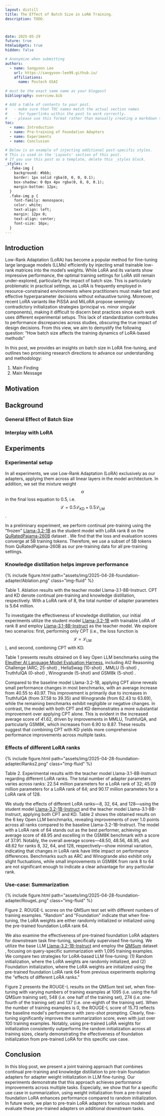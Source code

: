 ```yaml
---
layout: distill
title: The Effect of Batch Size in LoRA Training.
description: TODO.



date: 2025-05-29
future: true
htmlwidgets: true
hidden: false

# Anonymize when submitting
authors:
  - name: Sangyoon Lee
    url: https://sangyoon-lee99.github.io/
    affiliations:
      name: Postech GSAI
 
# must be the exact same name as your blogpost
bibliography: overview.bib  

# Add a table of contents to your post.
#   - make sure that TOC names match the actual section names
#     for hyperlinks within the post to work correctly. 
#   - please use this format rather than manually creating a markdown table of contents.
toc:
  - name: Introduction
  - name: Pre-training of Foundation Adapters
  - name: Experiments
  - name: Conclusion

# Below is an example of injecting additional post-specific styles.
# This is used in the 'Layouts' section of this post.
# If you use this post as a template, delete this _styles block.
_styles: >
  .fake-img {
    background: #bbb;
    border: 1px solid rgba(0, 0, 0, 0.1);
    box-shadow: 0 0px 4px rgba(0, 0, 0, 0.1);
    margin-bottom: 12px;
  }
  .fake-img p {
    font-family: monospace;
    color: white;
    text-align: left;
    margin: 12px 0;
    text-align: center;
    font-size: 16px;
  }
---
```



## Introduction

Low-Rank Adaptation (LoRA) has become a popular method for fine-tuning large language models (LLMs) efficiently by injecting small trainable low-rank matrices into the model’s weights. While LoRA and its variants show impressive performance, the optimal training settings for LoRA still remain under-explored, particularly the impact of batch size. This is particularly problematic in practical settings, as LoRA is frequently employed in resource-constrained environments where practitioners must make fast and effective hyperparameter decisions without exhaustive tuning. Moreover, recent LoRA variants like PiSSA and MiLoRA propose seemingly contradictory initialization strategies (principal vs. minor singular components), making it difficult to discern best practices since each work uses different experimental setups. This lack of standardization contributes to performance discrepancies across studies, obscuring the true impact of design decisions. From this view, we aim to demystify the following question: 
“How batch size affects the training dynamics of LoRA-based methods”

In this post, we provides an insights on batch size in LoRA fine-tuning, and outlines two promising research directions to advance our understanding and methodology:

1. Main Finding
2. Main Message

## Motivation

## Background

### General Effect of Batch Size

### Interplay with LoRA

## Experiments

### Experimental setup 


In all experiments, we use Low-Rank Adaptation (LoRA) <d-cite key="hu2022lora"></d-cite> exclusively as our adapters, applying them across all linear layers in the model architecture. In addition, we set the mixture weight $$\alpha$$ in the final loss equation to 0.5, i.e. $$\mathcal{L} = 0.5\mathcal{L}_{\text{KD}} + 0.5\mathcal{L}_{\text{LM}}$$.


In  a preliminary experiment, we perform continual pre-training using the "frozen" [Llama-3.2-1B](https://huggingface.co/meta-llama/Llama-3.2-1B) as the student model with LoRA rank 8 on the [QuRatedPajama-260B](https://huggingface.co/datasets/princeton-nlp/QuRatedPajama-260B) dataset <d-cite key="pmlr-v235-wettig24a"></d-cite>. We find that the loss and evaluation scores converge at 5B training tokens. Therefore, we use a subset of 5B tokens from QuRatedPajama-260B as our pre-training data for all pre-training settings. 

### Knowledge distillation helps improve performance


{% include figure.html path="assets/img/2025-04-28-foundation-adapter/Ablation.png" class="img-fluid" %}
<div class="caption">
    Table 1. Ablation results with the teacher model Llama-3.1-8B-Instruct. CPT and KD denote continual pre-training and knowledge distillation, respectively. With a LoRA rank of 8, the total number of adapter parameters is 5.64 million.
</div>

To investigate the effectiveness of knowledge distillation, our initial experiments utilize the student model [Llama-3.2-1B](https://huggingface.co/meta-llama/Llama-3.2-1B) with trainable LoRA of rank 8 and employ [Llama-3.1-8B-Instruct](https://huggingface.co/meta-llama/Llama-3.1-8B-Instruct) <d-cite key="dubey2024llama3herdmodels"></d-cite> as the teacher model. We explore two scenarios: first, performing only CPT (i.e., the loss function is $$\mathcal{L} = \mathcal{L}_{\text{LM}}$$), and second, combining CPT with KD.


Table 1 presents results obtained on 6 key Open LLM benchmarks using the [Eleuther AI Language Model Evaluation Harness](https://github.com/EleutherAI/lm-evaluation-harness), including AI2 Reasoning Challenge (ARC; 25-shot) <d-cite key="allenaiarc"></d-cite>, HellaSwag (10-shot) <d-cite key="zellers-etal-2019-hellaswag"></d-cite>, MMLU (5-shot) <d-cite key="hendrycks2021measuring"></d-cite>, TruthfulQA (0-shot) <d-cite key="lin-etal-2022-truthfulqa"></d-cite>, Winogrande (5-shot) <d-cite key="WinoGrande"></d-cite> and GSM8k (5-shot) <d-cite key="cobbe2021trainingverifierssolvemath"></d-cite>. 

Compared to the baseline model Llama-3.2-1B, applying CPT alone reveals small performance changes in most benchmarks, with an average increase from 40.55 to 40.97. This improvement is primarily due to increases in TruthfulQA (from 37.58 to 39.35) and Winogrande (from 62.43 to 63.69), while the remaining benchmarks exhibit negligible or negative changes. In contrast, the model with both CPT and KD demonstrates a more substantial improvement over applying CPT alone. This is evident in the increased average score of 41.62, driven by improvements in MMLU, TruthfulQA, and particularly GSM8K, which increases from 6.90 to 8.87. These results suggest that combining CPT with KD yields more comprehensive performance improvements across multiple tasks.




### Effects of different LoRA ranks


{% include figure.html path="assets/img/2025-04-28-foundation-adapter/Ranks2.png" class="img-fluid" %}
<div class="caption">
    Table 2. Experimental results with the teacher model Llama-3.1-8B-Instruct regarding different LoRA ranks. The total number of adapter parameters varies across ranks: 22.54 million parameters for a LoRA rank of 32; 45.09 million parameters for a LoRA rank of 64; and 90.17 million parameters for a LoRA rank of 128.
</div>


We study the effects of different LoRA ranks—8, 32, 64, and 128—using the student model [Llama-3.2-1B-Instruct](https://huggingface.co/meta-llama/Llama-3.2-1B-Instruct) and the teacher model Llama-3.1-8B-Instruct, applying both CPT and KD. Table 2 shows the obtained results on the 6 key Open LLM benchmarks, revealing improvements of over 1.0 points across all ranks compared to the baseline Llama-3.2-1B-Instruct. The model with a LoRA rank of 64 stands out as the best performer, achieving an average score of 48.95 and excelling in the GSM8K benchmark with a score of 37.91. Notably, the overall average scores—48.50, 48.56, 48.95, and 48.62 for ranks 8, 32, 64, and 128, respectively—show minimal variation, indicating that changes in LoRA rank have little impact on performance differences. Benchmarks such as ARC and Winogrande also exhibit only slight fluctuations, while small improvements in GSM8K from rank 8 to 64 are not significant enough to indicate a clear advantage for any particular rank.


### Use-case: Summarization

{% include figure.html path="assets/img/2025-04-28-foundation-adapter/RougeL.png" class="img-fluid" %}
<div class="caption">
    Figure 2. ROUGE-L scores on the QMSum test set with different numbers of training examples. "Random" and "Foundation" indicate that when fine-tuning, the LoRA weights are either randomly initialized or initialized using the pre-trained foundation LoRA rank 64.
</div>

We also examine the effectiveness of pre-trained foundation LoRA adapters for downstream task fine-tuning, specifically supervised fine-tuning. We utilize the base LLM [Llama-3.2-1B-Instruct](https://huggingface.co/meta-llama/Llama-3.2-1B-Instruct) and employ the [QMSum](https://github.com/Yale-LILY/QMSum) dataset <d-cite key="zhong-etal-2021-qmsum"></d-cite>, focusing on query-specific summarization with 1,095 training examples. We compare two strategies for LoRA-based LLM fine-tuning: (1) Random initialization, where the LoRA weights are randomly initialized, and (2) Foundation initialization, where the LoRA weights are initialized using the pre-trained foundation LoRA rank 64 from previous experiments exploring the "effects of different LoRA ranks."

Figure 2 presents the ROUGE-L results on the QMSum  test set, when fine-tuning with varying numbers of training examples at 1095 (i.e. using the full QMSum training set), 548 (i.e. one half of the training set), 274 (i.e. one-fourth of the training set) and 137 (i.e. one-eighth of the training set). When the number of training examples is 0, the ROUGE-L score of 15.73​ reflects the baseline model's performance with zero-shot prompting. Clearly, fine-tuning significantly improves the summarization score, even with just over 100 training examples. Notably, using pre-trained LoRA weights for initialization consistently outperforms the random initialization across all training sizes, clearly demonstrating the effectiveness of foundation initialization from pre-trained LoRA for this specific use case.

## Conclusion

In this blog post, we present a joint training approach that combines continual pre-training and knowledge distillation to pre-train foundation adapters for adapter weight initialization in LLM fine-tuning. Our experiments demonstrate that this approach achieves performance improvements across multiple tasks. Especially, we show that for a specific use case in summarization, using weight initialization from a pre-trained foundation LoRA enhances performance compared to random initialization. In future work, we plan to pre-train LoRA adapters for various models and evaluate these pre-trained adapters on additional downstream tasks.

